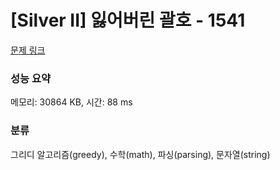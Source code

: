 # [Silver II] 잃어버린 괄호 - 1541 

[문제 링크](https://www.acmicpc.net/problem/1541) 

### 성능 요약

메모리: 30864 KB, 시간: 88 ms

### 분류

그리디 알고리즘(greedy), 수학(math), 파싱(parsing), 문자열(string)

